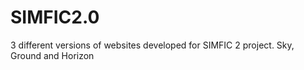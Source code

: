 # SIMFIC2.0
3 different versions of websites developed for SIMFIC 2 project. Sky, Ground and Horizon
